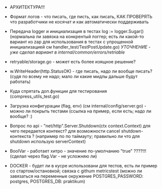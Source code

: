 - АРХИТЕКТУРА!!!

- Формат логов - что писать, где писть, как писать, КАК ПРОВЕРЯТЬ что разработчики не косячат и как автоматически поддерживать 

- Передача logger и инициализация в тестах log := logger.Sugar() (нормальна ли завязка на конкрентый логгер; есть ли какой-то вариант из zap для использования в тестах с упрощенной инициализацией см handler_test/TestPostUpdate.go) *УТОЧНЕНИЕ - уже сделал вариант в internal/common/errors/retriable*

- retryable/storage.go - может есть более изящное решение?

- w.WriteHeader(http.StatusOK) - где писать, надо ли вообще писать? (судя по всему не надо; мало ли какие мидлы дальше будут работать)

- Куда спрятать доп.функции для тестирования (compress_utils_test.go)

- Загрузка конфигурации (flag, env) (см internal/config/server.go) - можно ли покрыть тестами (ссылка на пример, если есть; надо ли вообще? :)

- Вопрос по api - "net/http".Server.Shutdown(ctx context.Context) для чего передается контекст? для возможности cancel shutdown-контекста ? (например по по таймауту; правильно ли что для shutdown использую serverContext)

- BoolVar - работает хитро - значение по-умолчанию "true" ????!!! (сделал через flag.Var - не усложняю ли)


- DOCKER - будет ли в кусре использовани для тестов, есть ли пример со стартом/остановкой; связка с githum metricstest (можно ли завязаться на переменные окружение  POSTGRES_PASSWORD: postgres, POSTGRES_DB: praktikum)
